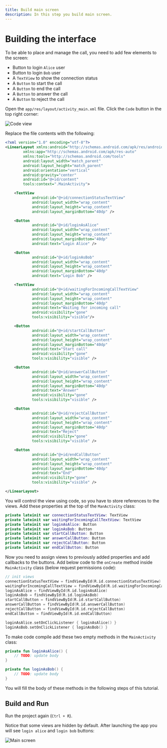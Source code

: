 ```yaml
---
title: Build main screen
description: In this step you build main screen.
---
```


# Building the interface

To be able to place and manage the call, you need to add few elements to the screen:

* Button to login `Alice` user
* Button to login `Bob` user
* A `TextView` to show the connection status
* A `Button` to start the call
* A `Button` to end the call
* A `Button` to answer the call
* A `Button` to reject the call

Open the `app/res/layout/activity_main.xml` file. Click the `Code` button in the top right corner:

![Code view](/screenshots/tutorials/client-sdk/android-shared/show-code-view.png)

Replace the file contents with the following:

```xml
<?xml version="1.0" encoding="utf-8"?>
<LinearLayout xmlns:android="http://schemas.android.com/apk/res/android"
        xmlns:app="http://schemas.android.com/apk/res-auto"
        xmlns:tools="http://schemas.android.com/tools"
        android:layout_width="match_parent"
        android:layout_height="match_parent"
        android:orientation="vertical"
        android:gravity="center"
        android:id="@+id/content"
        tools:context=".MainActivity">

    <TextView
            android:id="@+id/connectionStatusTextView"
            android:layout_width="wrap_content"
            android:layout_height="wrap_content"
            android:layout_marginBottom="40dp" />

    <Button
            android:id="@+id/loginAsAlice"
            android:layout_width="wrap_content"
            android:layout_height="wrap_content"
            android:layout_marginBottom="40dp"
            android:text="Login Alice" />

    <Button
            android:id="@+id/loginAsBob"
            android:layout_width="wrap_content"
            android:layout_height="wrap_content"
            android:layout_marginBottom="40dp"
            android:text="Login Bob" />

    <TextView
            android:id="@+id/waitingForIncomingCallTextView"
            android:layout_width="wrap_content"
            android:layout_height="wrap_content"
            android:layout_marginBottom="40dp"
            android:text="Waiting for incoming call"
            android:visibility="gone"
            tools:visibility="visible"/>

    <Button
            android:id="@+id/startCallButton"
            android:layout_width="wrap_content"
            android:layout_height="wrap_content"
            android:layout_marginBottom="40dp"
            android:text="Start call"
            android:visibility="gone"
            tools:visibility="visible" />

    <Button
            android:id="@+id/answerCallButton"
            android:layout_width="wrap_content"
            android:layout_height="wrap_content"
            android:layout_marginBottom="40dp"
            android:text="Answer"
            android:visibility="gone"
            tools:visibility="visible" />

    <Button
            android:id="@+id/rejectCallButton"
            android:layout_width="wrap_content"
            android:layout_height="wrap_content"
            android:layout_marginBottom="40dp"
            android:text="Reject"
            android:visibility="gone"
            tools:visibility="visible" />

    <Button
            android:id="@+id/endCallButton"
            android:layout_width="wrap_content"
            android:layout_height="wrap_content"
            android:layout_marginBottom="40dp"
            android:text="End"
            android:visibility="gone"
            tools:visibility="visible" />

</LinearLayout>
```

You will control the view using code, so you have to store references to the views. Add these properties at the top of the `ManActivity` class:

```kotlin
private lateinit var connectionStatusTextView: TextView
private lateinit var waitingForIncomingCallTextView: TextView
private lateinit var loginAsAlice: Button
private lateinit var loginAsBob: Button
private lateinit var startCallButton: Button
private lateinit var answerCallButton: Button
private lateinit var rejectCallButton: Button
private lateinit var endCallButton: Button
```

Now you need to assign views to previously added properties and add callbacks to the buttons. Add below code to the `onCreate` method inside `MainActivity` class (below request permissions code):

```kotlin
// init views
connectionStatusTextView = findViewById(R.id.connectionStatusTextView)
waitingForIncomingCallTextView = findViewById(R.id.waitingForIncomingCallTextView)
loginAsAlice = findViewById(R.id.loginAsAlice)
loginAsBob = findViewById(R.id.loginAsBob)
startCallButton = findViewById(R.id.startCallButton)
answerCallButton = findViewById(R.id.answerCallButton)
rejectCallButton = findViewById(R.id.rejectCallButton)
endCallButton = findViewById(R.id.endCallButton)

loginAsAlice.setOnClickListener { loginAsAlice() }
loginAsBob.setOnClickListener { loginAsBob() }
```

To make code compile add these two empty methods in the `MainActivity` class:

```kotlin
private fun loginAsAlice() {
    // TODO: update body
}

private fun loginAsBob() {
    // TODO: update body
}
```

You will fill the body of these methods in the following steps of this tutorial.
## Build and Run

Run the project again (`Ctrl + R`). 

Notice that some views are hidden by default. After launching the app you will see `login alice` and `login bob` buttons:

![Main screen](/screenshots/tutorials/client-sdk/app-to-app/main-screen.png)
